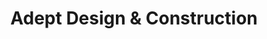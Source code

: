 ---
title: "Adept Design & Construction"
url: /horsley-cross/adept-design-and-construction/
shop: furniture
---